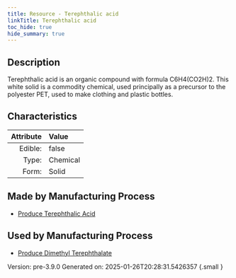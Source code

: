 ```yaml
---
title: Resource - Terephthalic acid
linkTitle: Terephthalic acid
toc_hide: true
hide_summary: true
---
```


## Description
&#10;&#9;&#9;Terephthalic acid is an organic compound with formula C6H4(CO2H)2. &#10;&#9;&#9;This white solid is a commodity chemical, used principally as a precursor &#10;&#9;&#9;to the polyester PET, used to make clothing and plastic bottles. &#10;&#9;

## Characteristics

| Attribute      | Value |
|--------:|:------|
|Edible:|false|
|Type:|Chemical|
|Form:|Solid|
 
## Made by Manufacturing Process

- [Produce Terephthalic Acid](/docs/definitions/process/produce-terephthalic-acid)

## Used by Manufacturing Process

- [Produce Dimethyl Terephthalate](/docs/definitions/process/produce-dimethyl-terephthalate)


    

Version: pre-3.9.0 Generated on: 2025-01-26T20:28:31.5426357
{.small }
